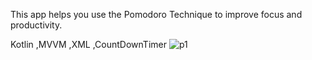 This app helps you use the Pomodoro Technique to improve focus and productivity.

Kotlin ,MVVM ,XML ,CountDownTimer
![p1](https://github.com/user-attachments/assets/39ab59cc-db6e-4fea-ac3f-72479a597170)
